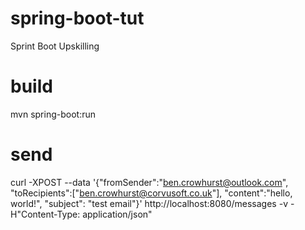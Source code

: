 # spring-boot-tut
Sprint Boot Upskilling

# build
mvn spring-boot:run

# send
curl -XPOST --data '{"fromSender":"ben.crowhurst@outlook.com", "toRecipients":["ben.crowhurst@corvusoft.co.uk"], "content":"hello, world!", "subject": "test email"}' http://localhost:8080/messages -v -H"Content-Type: application/json"

